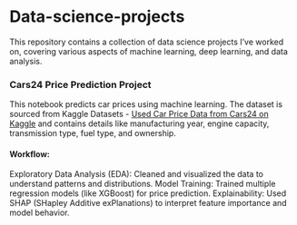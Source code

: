 # Data-science-projects
This repository contains a collection of data science projects I’ve worked on, covering various aspects of machine learning, deep learning, and data analysis.

### Cars24 Price Prediction Project
This notebook predicts car prices using machine learning. The dataset is sourced from Kaggle Datasets - [Used Car Price Data from Cars24 on Kaggle](https://www.kaggle.com/datasets/amanrajput16/used-car-price-data-from-cars24) and contains details like manufacturing year, engine capacity, transmission type, fuel type, and ownership.
#### Workflow:
Exploratory Data Analysis (EDA): Cleaned and visualized the data to understand patterns and distributions.
Model Training: Trained multiple regression models (like XGBoost) for price prediction.
Explainability: Used SHAP (SHapley Additive exPlanations) to interpret feature importance and model behavior.
